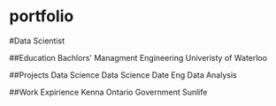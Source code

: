 # portfolio

#Data Scientist 

##Education
Bachlors' Managment Engineering Univeristy of Waterloo

##Projects
Data Science 
Data Science 
Date Eng 
Data Analysis 

##Work Expirience 
Kenna 
Ontario Government 
Sunlife 



